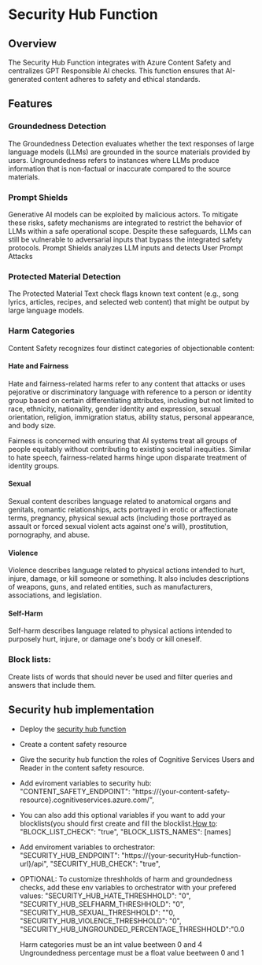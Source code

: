 # Security Hub Function

## Overview
The Security Hub Function integrates with Azure Content Safety and centralizes GPT Responsible AI checks. This function ensures that AI-generated content adheres to safety and ethical standards.

## Features

### Groundedness Detection 
The Groundedness Detection evaluates whether the text responses of large language models (LLMs) are grounded in the source materials provided by users. Ungroundedness refers to instances where LLMs produce information that is non-factual or inaccurate compared to the source materials.

### Prompt Shields
Generative AI models can be exploited by malicious actors. To mitigate these risks, safety mechanisms are integrated to restrict the behavior of LLMs within a safe operational scope. Despite these safeguards, LLMs can still be vulnerable to adversarial inputs that bypass the integrated safety protocols. Prompt Shields analyzes LLM inputs and detects User Prompt Attacks

### Protected Material Detection
The Protected Material Text check flags known text content (e.g., song lyrics, articles, recipes, and selected web content) that might be output by large language models.

### Harm Categories
Content Safety recognizes four distinct categories of objectionable content:

#### Hate and Fairness
Hate and fairness-related harms refer to any content that attacks or uses pejorative or discriminatory language with reference to a person or identity group based on certain differentiating attributes, including but not limited to race, ethnicity, nationality, gender identity and expression, sexual orientation, religion, immigration status, ability status, personal appearance, and body size.

Fairness is concerned with ensuring that AI systems treat all groups of people equitably without contributing to existing societal inequities. Similar to hate speech, fairness-related harms hinge upon disparate treatment of identity groups.

#### Sexual
Sexual content describes language related to anatomical organs and genitals, romantic relationships, acts portrayed in erotic or affectionate terms, pregnancy, physical sexual acts (including those portrayed as assault or forced sexual violent acts against one's will), prostitution, pornography, and abuse.

#### Violence
Violence describes language related to physical actions intended to hurt, injure, damage, or kill someone or something. It also includes descriptions of weapons, guns, and related entities, such as manufacturers, associations, and legislation.

#### Self-Harm
Self-harm describes language related to physical actions intended to purposely hurt, injure, or damage one's body or kill oneself.

### Block lists:
Create lists of words that should never be used and filter queries and answers that include them.


## Security hub implementation
- Deploy the [security hub function](https://github.com/Azure/gpt-rag-securityhub)
- Create a content safety resource
- Give the security hub function the roles of Cognitive Services Users and Reader in the content safety resource. 
- Add eviroment variables to security hub:
    "CONTENT_SAFETY_ENDPOINT": "https://{your-content-safety-resource}.cognitiveservices.azure.com/",
- You can also add this optional variables if you want to add your blocklists(you should first create and fill the blocklist.[How to](https://learn.microsoft.com/en-us/azure/ai-services/content-safety/how-to/use-blocklist?tabs=windows%2Crest#create-or-modify-a-blocklist):
    "BLOCK_LIST_CHECK": "true",
    "BLOCK_LISTS_NAMES": [names]
- Add enviroment variables to orchestrator:
    "SECURITY_HUB_ENDPOINT": "https://{your-securityHub-function-url}/api",
    "SECURITY_HUB_CHECK": "true",
- OPTIONAL: To customize threshholds of harm and groundedness checks, add these env variables to orchestrator with your prefered values:
    "SECURITY_HUB_HATE_THRESHHOLD": "0",
    "SECURITY_HUB_SELFHARM_THRESHHOLD": "0",
    "SECURITY_HUB_SEXUAL_THRESHHOLD": ""0,
    "SECURITY_HUB_VIOLENCE_THRESHHOLD": "0",
    "SECURITY_HUB_UNGROUNDED_PERCENTAGE_THRESHHOLD":"0.0

    Harm categories must be an int value beetween 0 and 4
    Ungroundedness percentage must be a float value beetween 0 and 1

